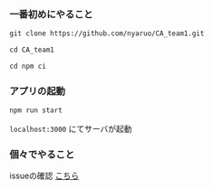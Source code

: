 ### 一番初めにやること
```diff
git clone https://github.com/nyaruo/CA_team1.git
```
```diff
cd CA_team1
```
```diff
cd npm ci
```

### アプリの起動
```diff
npm run start
```
``` localhost:3000 ``` にてサーバが起動

### 個々でやること
issueの確認 [こちら](https://github.com/nyaruo/CA_team1/issues)


